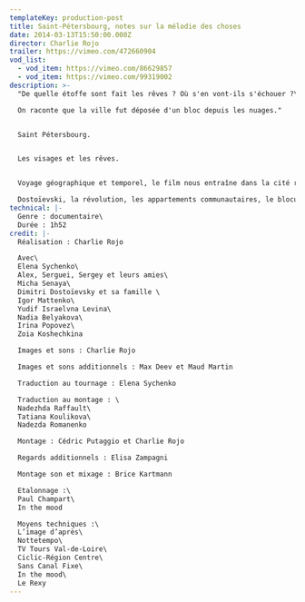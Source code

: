 ```yaml
---
templateKey: production-post
title: Saint-Pétersbourg, notes sur la mélodie des choses
date: 2014-03-13T15:50:00.000Z
director: Charlie Rojo
trailer: https://vimeo.com/472660904
vod_list:
  - vod_item: https://vimeo.com/86629857
  - vod_item: https://vimeo.com/99319002
description: >-
  "De quelle étoffe sont fait les rêves ? Où s'en vont-ils s'échouer ?\

  On raconte que la ville fut déposée d'un bloc depuis les nuages."


  Saint Pétersbourg. 


  Les visages et les rêves.


  Voyage géographique et temporel, le film nous entraîne dans la cité russe au hasard des rencontres avec ses habitants.

  Dostoïevski, la révolution, les appartements communautaires, le blocus, le Tsar, Shrek ou encore Poutine : ils nous racontent leur ville, une ville qui aura changé quatre fois de nom, soumise aux humeurs des hommes et aux caprices du temps.
technical: |-
  Genre : documentaire\
  Durée : 1h52
credit: |-
  Réalisation : Charlie Rojo

  Avec\
  Elena Sychenko\
  Alex, Serguei, Sergey et leurs amies\
  Micha Senaya\
  Dimitri Dostoïevsky et sa famille \
  Igor Mattenko\
  Yudif Israelvna Levina\
  Nadia Belyakova\
  Irina Popovez\
  Zoia Koshechkina

  Images et sons : Charlie Rojo

  Images et sons additionnels : Max Deev et Maud Martin

  Traduction au tournage : Elena Sychenko

  Traduction au montage : \
  Nadezhda Raffault\
  Tatiana Koulikova\
  Nadezda Romanenko

  Montage : Cédric Putaggio et Charlie Rojo

  Regards additionnels : Elisa Zampagni

  Montage son et mixage : Brice Kartmann 

  Etalonnage :\
  Paul Champart\
  In the mood

  Moyens techniques :\
  L’image d’après\
  Nottetempo\
  TV Tours Val-de-Loire\
  Ciclic-Région Centre\
  Sans Canal Fixe\
  In the mood\
  Le Rexy
---
```

